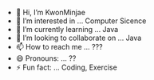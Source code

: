 - 👋 Hi, I’m KwonMinjae
- 👀 I’m interested in ... Computer Sicence
- 🌱 I’m currently learning ... Java
- 💞️ I’m looking to collaborate on ... Java
- 📫 How to reach me ... ???
- 😄 Pronouns: ... ??
- ⚡ Fun fact: ... Coding, Exercise

<!---
MJakeKwon/MJakeKwon is a ✨ special ✨ repository because its `README.md` (this file) appears on your GitHub profile.
You can click the Preview link to take a look at your changes.
--->
